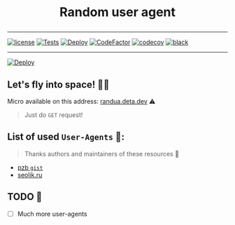 # <p align="center">Random user agent</p>

---

[![license](https://img.shields.io/github/license/somespecialone/random-user-agent)](https://github.com/somespecialone/random-user-agent/blob/master/LICENSE)
[![Tests](https://github.com/somespecialone/random-user-agent/actions/workflows/tests.yml/badge.svg)](https://github.com/somespecialone/random-user-agent/actions/workflows/tests.yml)
[![Deploy](https://github.com/somespecialone/random-user-agent/actions/workflows/deploy.yml/badge.svg)](https://github.com/somespecialone/random-user-agent/actions/workflows/deploy.yml)
[![CodeFactor](https://www.codefactor.io/repository/github/somespecialone/random-user-agent/badge)](https://www.codefactor.io/repository/github/somespecialone/random-user-agent)
[![codecov](https://codecov.io/gh/somespecialone/random-user-agent/branch/master/graph/badge.svg?token=H3JL81SL7P)](https://codecov.io/gh/somespecialone/random-user-agent)
[![black](https://img.shields.io/badge/code%20style-black-000000.svg)](https://github.com/psf/black)

---

[![Deploy](https://button.deta.dev/1/svg)](https://go.deta.dev/deploy?repo=https://github.com/somespecialone/random-user-agent.git)

## Let's fly into space! 🚀✨

Micro available on this address: [randua.deta.dev](https://randua.deta.dev) ⚠

> Just do `GET` request!

## List of used `User-Agents` 🤖:

> Thanks authors and maintainers of these resources 🙏

- [pzb `gist`](https://gist.github.com/pzb/b4b6f57144aea7827ae4)
- [seolik.ru](https://seolik.ru/user-agents-list)

## TODO 📑

- [ ] Much more user-agents
